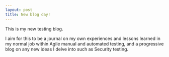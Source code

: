 ```yaml
---
layout: post
title: New blog day!
---
```

This is my new testing blog.

I aim for this to be a journal on my own experiences and lessons learned in my 
normal job within Agile manual and automated testing, and a progressive blog on 
any new ideas I delve into such as Security testing.

